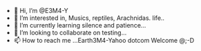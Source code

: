 - 👋 Hi, I’m @E3M4-Y
- 👀 I’m interested in, Musics, reptiles, Arachnidas. life..
- 🌱 I’m currently learning silence and patience...
- 💞️ I’m looking to collaborate on testing...
- 📫 How to reach me ...Earth3M4-Yahoo dotcom
Welcome @;-D
<!---
E3M4-Y/E3M4-Y is a ✨ special ✨ repository because its `README.md` (this file) appears on your GitHub profile.
You can click the Preview link to take a look at your changes.
--->
